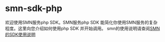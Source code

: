 # smn-sdk-php
欢迎使用SMN服务php SDK。SMN服务php SDK 能简化你使用SMN服务的复杂程度。这里向您介绍如何使用php SDK 并开始调用。
smn的使用说明请查阅[SMN的SDK使用说明](https://github.com/SimpleMessageNotification/smn-sdk-php/wiki)
